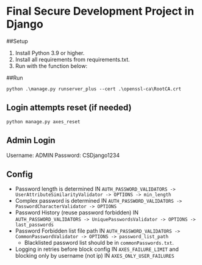 # Final Secure Development Project in Django

##Setup

1. Install Python 3.9 or higher.
2. Install all requirements from requirements.txt.
3. Run with the function below:

##Run

```
python .\manage.py runserver_plus --cert .\openssl-ca\RootCA.crt
```

## Login attempts reset (if needed)
```
python manage.py axes_reset
```

## Admin Login

Username: ADMIN
Password: CSDjango1234

## Config
- Password length is determined IN `AUTH_PASSWORD_VALIDATORS -> UserAttributeSimilarityValidator -> OPTIONS -> min_length`
- Complex password is determined IN `AUTH_PASSWORD_VALIDATORS -> PasswordCharacterValidator -> OPTIONS`
- Password History (reuse password forbidden) IN `AUTH_PASSWORD_VALIDATORS -> UniquePasswordsValidator -> OPTIONS -> last_passwords`
- Password Forbidden list file path IN `AUTH_PASSWORD_VALIDATORS -> CommonPasswordValidator -> OPTIONS -> password_list_path`
  - Blacklisted password list should be in `commonPasswords.txt`.
- Logging in retries before block config IN `AXES_FAILURE_LIMIT` and blocking only by username (not ip) IN `AXES_ONLY_USER_FAILURES`
